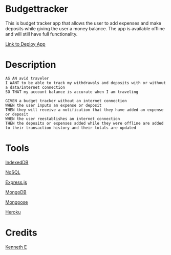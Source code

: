 # Budgettracker

This is budget tracker app that allows the user to add expenses and make deposits while giving the user a money balance.  The app is available offline and will still have full functionality.

[Link to Deploy App](https://stark-headland-77425.herokuapp.com/)


# Description
    AS AN avid traveler
    I WANT to be able to track my withdrawals and deposits with or without a data/internet connection
    SO THAT my account balance is accurate when I am traveling 

    GIVEN a budget tracker without an internet connection
    WHEN the user inputs an expense or deposit
    THEN they will receive a notification that they have added an expense or deposit
    WHEN the user reestablishes an internet connection
    THEN the deposits or expenses added while they were offline are added to their transaction history and their totals are updated

# Tools
[IndexedDB]()

[NoSQL]()

[Express.js]()

[MongoDB]()

[Mongoose]()

[Heroku]()


# Credits
[Kenneth E](https://github.com/deannapi)